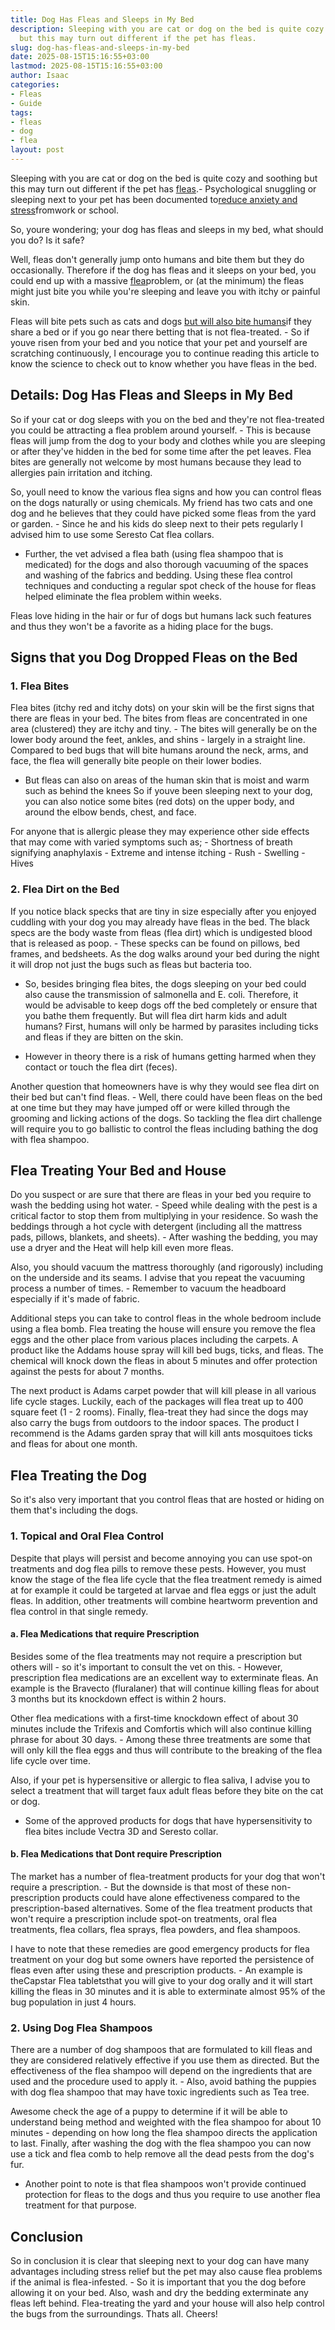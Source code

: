 ```yaml
---
title: Dog Has Fleas and Sleeps in My Bed
description: Sleeping with you are cat or dog on the bed is quite cozy and soothing
  but this may turn out different if the pet has fleas.
slug: dog-has-fleas-and-sleeps-in-my-bed
date: 2025-08-15T15:16:55+03:00
lastmod: 2025-08-15T15:16:55+03:00
author: Isaac
categories:
- Fleas
- Guide
tags:
- fleas
- dog
- flea
layout: post
---
```

Sleeping with you are cat or dog on the bed is quite cozy and soothing but this may turn out different if the pet has [fleas](https://pestpolicy.com/can-dog-fleas-transfer-to-humans/).- Psychological snuggling or sleeping next to your pet has been documented to[reduce anxiety and stress](https://www.sleepassociation.org/sleep-news/pets-may-help-you-sleep-better/)fromwork or school.

So, youre wondering; your dog has fleas and sleeps in my bed, what should you do? Is it safe?

Well, fleas don't generally jump onto humans and bite them but they do occasionally. Therefore if the dog has fleas and it sleeps on your bed, you could end up with a massive [flea](https://pestpolicy.com/how-to-tell-if-your-dog-has-fleas/)problem, or (at the minimum) the fleas might just bite you while you're sleeping and leave you with itchy or painful skin.

Fleas will bite pets such as cats and dogs [but will also bite humans](https://pestpolicy.com/can-dog-fleas-transfer-to-humans/)if they share a bed or if you go near there betting that is not flea-treated. - So if youve risen from your bed and you notice that your pet and yourself are scratching continuously, I encourage you to continue reading this article to know the science to check out to know whether you have fleas in the bed.

##  Details: Dog Has Fleas and Sleeps in My Bed

So if your cat or dog sleeps with you on the bed and they're not flea-treated you could be attracting a flea problem around yourself. - This is because fleas will jump from the dog to your body and clothes while you are sleeping or after they've hidden in the bed for some time after the pet leaves. Flea bites are generally not welcome by most humans because they lead to allergies pain irritation and itching.

So, youll need to know the various flea signs and how you can control fleas on the dogs naturally or using chemicals. My friend has two cats and one dog and he believes that they could have picked some fleas from the yard or garden. - Since he and his kids do sleep next to their pets regularly I advised him to use some Seresto Cat flea collars.

- Further, the vet advised a flea bath (using flea shampoo that is medicated) for the dogs and also thorough vacuuming of the spaces and washing of the fabrics and bedding. Using these flea control techniques and conducting a regular spot check of the house for fleas helped eliminate the flea problem within weeks.

Fleas love hiding in the hair or fur of dogs but humans lack such features and thus they won't be a favorite as a hiding place for the bugs.

##  Signs that you Dog Dropped Fleas on the Bed

###  1. Flea Bites

Flea bites (itchy red and itchy dots) on your skin will be the first signs that there are fleas in your bed. The bites from fleas are concentrated in one area (clustered) they are itchy and tiny. - The bites will generally be on the lower body around the feet, ankles, and shins - largely in a straight line. Compared to bed bugs that will bite humans around the neck, arms, and face, the flea will generally bite people on their lower bodies.

- But fleas can also on areas of the human skin that is moist and warm such as behind the knees So if youve been sleeping next to your dog, you can also notice some bites (red dots) on the upper body, and around the elbow bends, chest, and face.

For anyone that is allergic please they may experience other side effects that may come with varied symptoms such as; - Shortness of breath signifying anaphylaxis - Extreme and intense itching - Rush - Swelling - Hives

###  2. Flea Dirt on the Bed

If you notice black specks that are tiny in size especially after you enjoyed cuddling with your dog you may already have fleas in the bed. The black specs are the body waste from fleas (flea dirt) which is undigested blood that is released as poop. - These specks can be found on pillows, bed frames, and bedsheets. As the dog walks around your bed during the night it will drop not just the bugs such as fleas but bacteria too.

- So, besides bringing flea bites, the dogs sleeping on your bed could also cause the transmission of salmonella and E. coli. Therefore, it would be advisable to keep dogs off the bed completely or ensure that you bathe them frequently. But will flea dirt harm kids and adult humans? First, humans will only be harmed by parasites including ticks and fleas if they are bitten on the skin.

- However in theory there is a risk of humans getting harmed when they contact or touch the flea dirt (feces).

Another question that homeowners have is why they would see flea dirt on their bed but can't find fleas. - Well, there could have been fleas on the bed at one time but they may have jumped off or were killed through the grooming and licking actions of the dogs. So tackling the flea dirt challenge will require you to go ballistic to control the fleas including bathing the dog with flea shampoo.

##  Flea Treating Your Bed and House

Do you suspect or are sure that there are fleas in your bed you require to wash the bedding using hot water. - Speed while dealing with the pest is a critical factor to stop them from multiplying in your residence. So wash the beddings through a hot cycle with detergent (including all the mattress pads, pillows, blankets, and sheets). - After washing the bedding, you may use a dryer and the Heat will help kill even more fleas.

Also, you should vacuum the mattress thoroughly (and rigorously) including on the underside and its seams. I advise that you repeat the vacuuming process a number of times. - Remember to vacuum the headboard especially if it's made of fabric.

Additional steps you can take to control fleas in the whole bedroom include using a flea bomb. Flea treating the house will ensure you remove the flea eggs and the other place from various places including the carpets. A product like the Addams house spray will kill bed bugs, ticks, and fleas. The chemical will knock down the fleas in about 5 minutes and offer protection against the pests for about 7 months.

The next product is Adams carpet powder that will kill please in all various life cycle stages. Luckily, each of the packages will flea treat up to 400 square feet (1 - 2 rooms). Finally, flea-treat they had since the dogs may also carry the bugs from outdoors to the indoor spaces. The product I recommend is the Adams garden spray that will kill ants mosquitoes ticks and fleas for about one month.

##  Flea Treating the Dog

So it's also very important that you control fleas that are hosted or hiding on them that's including the dogs.

###  1. Topical and Oral Flea Control

Despite that plays will persist and become annoying you can use spot-on treatments and dog flea pills to remove these pests. However, you must know the stage of the flea life cycle that the flea treatment remedy is aimed at for example it could be targeted at larvae and flea eggs or just the adult fleas. In addition, other treatments will combine heartworm prevention and flea control in that single remedy.

####  a. Flea Medications that require Prescription

Besides some of the flea treatments may not require a prescription but others will - so it's important to consult the vet on this. - However, prescription flea medications are an excellent way to exterminate fleas. An example is the Bravecto (fluralaner) that will continue killing fleas for about 3 months but its knockdown effect is within 2 hours.

Other flea medications with a first-time knockdown effect of about 30 minutes include the Trifexis and Comfortis which will also continue killing phrase for about 30 days. - Among these three treatments are some that will only kill the flea eggs and thus will contribute to the breaking of the flea life cycle over time.

Also, if your pet is hypersensitive or allergic to flea saliva, I advise you to select a treatment that will target faux adult fleas before they bite on the cat or dog.

- Some of the approved products for dogs that have hypersensitivity to flea bites include Vectra 3D and Seresto collar.

####  b. Flea Medications that Dont require Prescription

The market has a number of flea-treatment products for your dog that won't require a prescription. - But the downside is that most of these non-prescription products could have alone effectiveness compared to the prescription-based alternatives. Some of the flea treatment products that won't require a prescription include spot-on treatments, oral flea treatments, flea collars, flea sprays, flea powders, and flea shampoos.

I have to note that these remedies are good emergency products for flea treatment on your dog but some owners have reported the persistence of fleas even after using these and prescription products. - An example is theCapstar Flea tabletsthat you will give to your dog orally and it will start killing the fleas in 30 minutes and it is able to exterminate almost 95% of the bug population in just 4 hours.

###  2. Using Dog Flea Shampoos

There are a number of dog shampoos that are formulated to kill fleas and they are considered relatively effective if you use them as directed. But the effectiveness of the flea shampoo will depend on the ingredients that are used and the procedure used to apply it. - Also, avoid bathing the puppies with dog flea shampoo that may have toxic ingredients such as Tea tree.

Awesome check the age of a puppy to determine if it will be able to understand being method and weighted with the flea shampoo for about 10 minutes - depending on how long the flea shampoo directs the application to last. Finally, after washing the dog with the flea shampoo you can now use a tick and flea comb to help remove all the dead pests from the dog's fur.

- Another point to note is that flea shampoos won't provide continued protection for fleas to the dogs and thus you require to use another flea treatment for that purpose.

##  Conclusion

So in conclusion it is clear that sleeping next to your dog can have many advantages including stress relief but the pet may also cause flea problems if the animal is flea-infested. - So it is important that you the dog before allowing it on your bed. Also, wash and dry the bedding exterminate any fleas left behind. Flea-treating the yard and your house will also help control the bugs from the surroundings. Thats all. Cheers!
